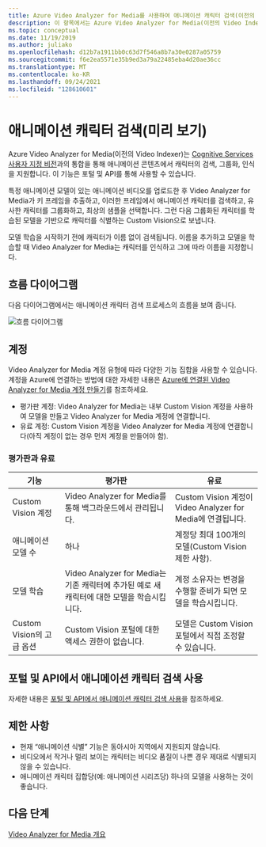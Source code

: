 ```yaml
---
title: Azure Video Analyzer for Media를 사용하여 애니메이션 캐릭터 검색(이전의 Video Indexer)
description: 이 항목에서는 Azure Video Analyzer for Media(이전의 Video Indexer)를 사용하여 애니메이션 캐릭터 검색을 사용하는 방법을 보여 줍니다.
ms.topic: conceptual
ms.date: 11/19/2019
ms.author: juliako
ms.openlocfilehash: d12b7a1911bb0c63d7f546a8b7a30e0287a05759
ms.sourcegitcommit: f6e2ea5571e35b9ed3a79a22485eba4d20ae36cc
ms.translationtype: MT
ms.contentlocale: ko-KR
ms.lasthandoff: 09/24/2021
ms.locfileid: "128610601"
---
```

# <a name="animated-character-detection-preview"></a>애니메이션 캐릭터 검색(미리 보기)

Azure Video Analyzer for Media(이전의 Video Indexer)는 [Cognitive Services 사용자 지정 비전](https://azure.microsoft.com/services/cognitive-services/custom-vision-service/)과의 통합을 통해 애니메이션 콘텐츠에서 캐릭터의 검색, 그룹화, 인식을 지원합니다. 이 기능은 포털 및 API를 통해 사용할 수 있습니다.

특정 애니메이션 모델이 있는 애니메이션 비디오를 업로드한 후 Video Analyzer for Media가 키 프레임을 추출하고, 이러한 프레임에서 애니메이션 캐릭터를 검색하고, 유사한 캐릭터를 그룹화하고, 최상의 샘플을 선택합니다. 그런 다음 그룹화된 캐릭터를 학습된 모델을 기반으로 캐릭터를 식별하는 Custom Vision으로 보냅니다. 

모델 학습을 시작하기 전에 캐릭터가 이름 없이 검색됩니다. 이름을 추가하고 모델을 학습할 때 Video Analyzer for Media는 캐릭터를 인식하고 그에 따라 이름을 지정합니다.

## <a name="flow-diagram"></a>흐름 다이어그램

다음 다이어그램에서는 애니메이션 캐릭터 검색 프로세스의 흐름을 보여 줍니다.

![흐름 다이어그램](./media/animated-characters-recognition/flow.png)

## <a name="accounts"></a>계정

Video Analyzer for Media 계정 유형에 따라 다양한 기능 집합을 사용할 수 있습니다. 계정을 Azure에 연결하는 방법에 대한 자세한 내용은 [Azure에 연결된 Video Analyzer for Media 계정 만들기](connect-to-azure.md)를 참조하세요.

* 평가판 계정: Video Analyzer for Media는 내부 Custom Vision 계정을 사용하여 모델을 만들고 Video Analyzer for Media 계정에 연결합니다. 
* 유료 계정: Custom Vision 계정을 Video Analyzer for Media 계정에 연결합니다(아직 계정이 없는 경우 먼저 계정을 만들어야 함).

### <a name="trial-vs-paid"></a>평가판과 유료

|기능|평가판|유료|
|---|---|---|
|Custom Vision 계정|Video Analyzer for Media를 통해 백그라운드에서 관리됩니다. |Custom Vision 계정이 Video Analyzer for Media에 연결됩니다.|
|애니메이션 모델 수|하나|계정당 최대 100개의 모델(Custom Vision 제한 사항).|
|모델 학습|Video Analyzer for Media는 기존 캐릭터에 추가된 예로 새 캐릭터에 대한 모델을 학습시킵니다.|계정 소유자는 변경을 수행할 준비가 되면 모델을 학습시킵니다.|
|Custom Vision의 고급 옵션|Custom Vision 포털에 대한 액세스 권한이 없습니다.|모델은 Custom Vision 포털에서 직접 조정할 수 있습니다.|

## <a name="use-the-animated-character-detection-with-portal--and-api"></a>포털 및 API에서 애니메이션 캐릭터 검색 사용

자세한 내용은 [포털 및 API에서 애니메이션 캐릭터 검색 사용](animated-characters-recognition-how-to.md)을 참조하세요.

## <a name="limitations"></a>제한 사항

* 현재 “애니메이션 식별” 기능은 동아시아 지역에서 지원되지 않습니다.
* 비디오에서 작거나 멀리 보이는 캐릭터는 비디오 품질이 나쁜 경우 제대로 식별되지 않을 수 있습니다.
* 애니메이션 캐릭터 집합당(예: 애니메이션 시리즈당) 하나의 모델을 사용하는 것이 좋습니다.

## <a name="next-steps"></a>다음 단계

[Video Analyzer for Media 개요](video-indexer-overview.md)
